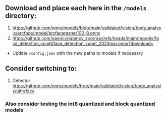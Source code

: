 ## Download and place each here in the `/models` directory:

1. https://github.com/onnx/models/blob/main/validated/vision/body_analysis/arcface/model/arcfaceresnet100-8.onnx
2. https://github.com/opencv/opencv_zoo/raw/refs/heads/main/models/face_detection_yunet/face_detection_yunet_2023mar.onnx?download=
- Update `/config.json` with the new paths to models if necessary

## Consider switching to:

1. Detector: https://github.com/onnx/models/tree/main/validated/vision/body_analysis/ultraface

### Also consider testing the int8 quantized and block quantized models